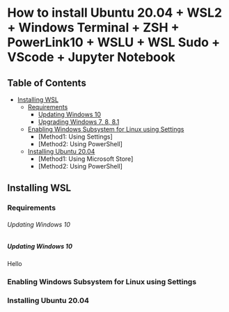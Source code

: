# How to install Ubuntu 20.04 + WSL2 + Windows Terminal + ZSH + PowerLink10 + WSLU + WSL Sudo + VScode + Jupyter Notebook
## Table of Contents
- [Installing WSL](#Installing-WSL)
  - [Requirements](#Requirements)
    - [Updating Windows 10](#Updating-Windows-10)
    - [Upgrading Windows 7, 8, 8.1](#Upgrading-Windows-7,-8,-8.1)
  - [Enabling Windows Subsystem for Linux using Settings](#Enabling-Windows-Subsystem-for-Linux-using-Settings)
    - [Method1: Using Settings]
    - [Method2: Using PowerShell]
  - [Installing Ubuntu 20.04](#Installing-Ubuntu-20.04)
    - [Method1: Using Microsoft Store]
    - [Method2: Using PowerShell]
    
## Installing WSL
### Requirements


###### Updating Windows 10

##### Updating Windows 10

Hello
### Enabling Windows Subsystem for Linux using Settings
### Installing Ubuntu 20.04
## 
